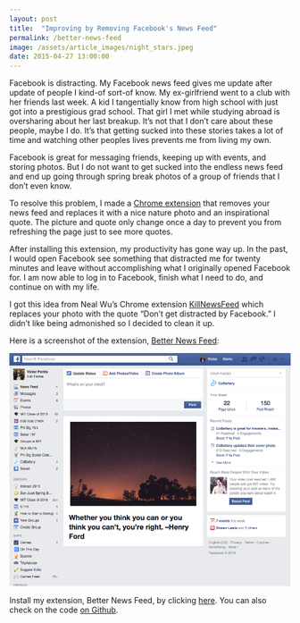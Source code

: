 ```yaml
---
layout: post
title:  "Improving by Removing Facebook's News Feed"
permalink: /better-news-feed
image: /assets/article_images/night_stars.jpeg
date: 2015-04-27 13:00:00
---
```


Facebook is distracting. My Facebook news feed gives me update after update of people I kind-of sort-of know. My ex-girlfriend went to a club with her friends last week. A kid I tangentially know from high school with just got into a prestigious grad school. That girl I met while studying abroad is oversharing about her last breakup. It’s not that I don’t care about these people, maybe I do. It’s that getting sucked into these stories takes a lot of time and watching other peoples lives prevents me from living my own.

Facebook is great for messaging friends, keeping up with events, and storing photos. But I do not want to get sucked into the endless news feed and end up going through spring break photos of a group of friends that I don’t even know.

To resolve this problem, I made a [Chrome extension](https://chrome.google.com/webstore/detail/better-news-feed/ckkppjogapagpeimgiadengmdphhline) that removes your news feed and replaces it with a nice nature photo and an inspirational quote. The picture and quote only change once a day to prevent you from refreshing the page just to see more quotes.

After installing this extension, my productivity has gone way up. In the past, I would open Facebook see something that distracted me for twenty minutes and leave without accomplishing what I originally opened Facebook for. I am now able to log in to Facebook, finish what I need to do, and continue on with my life.

I got this idea from Neal Wu’s Chrome extension [KillNewsFeed](https://chrome.google.com/webstore/detail/kill-news-feed/hjobfcedfgohjkaieocljfcppjbkglfd?hl=en) which replaces your photo with the quote “Don’t get distracted by Facebook.” I didn’t like being admonished so I decided to clean it up.

Here is a screenshot of the extension, [Better News Feed](https://chrome.google.com/webstore/detail/better-news-feed/ckkppjogapagpeimgiadengmdphhline):

![Better News Feed in the wild!](/assets/article_images/facebook_covey.png)

Install my extension, Better News Feed, by clicking [here](https://chrome.google.com/webstore/detail/better-news-feed/ckkppjogapagpeimgiadengmdphhline). You can also check on the code [on Github](https://github.com/vpontis/BetterNewsFeed).